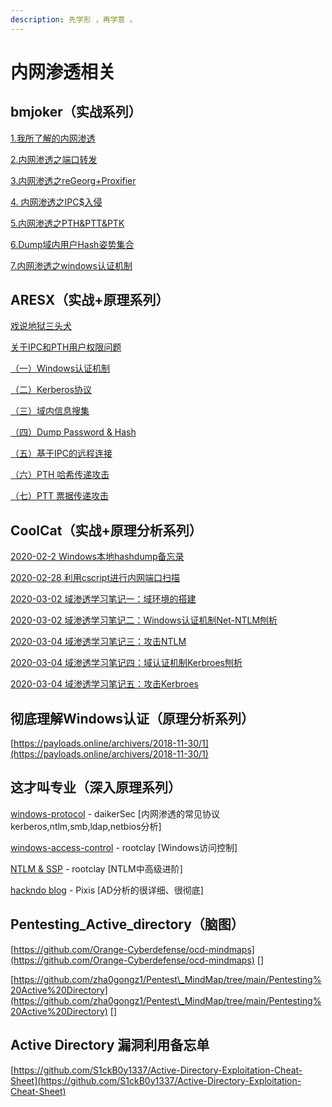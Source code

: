 ```yaml
---
description: 先学形 ，再学意 。
---
```


# 内网渗透相关

## bmjoker（实战系列）

[1.我所了解的内网渗透](https://www.cnblogs.com/bmjoker/p/10336247.html)

[2.内网渗透之端口转发](https://www.cnblogs.com/bmjoker/p/10264148.html)

[3.内网渗透之reGeorg+Proxifier](https://www.cnblogs.com/bmjoker/p/10205407.html)

[4. 内网渗透之IPC$入侵](https://www.cnblogs.com/bmjoker/p/10355934.html)

[5.内网渗透之PTH\&PTT\&PTK](https://www.cnblogs.com/bmjoker/p/10355979.html)

[6.Dump域内用户Hash姿势集合](https://www.cnblogs.com/bmjoker/p/10529360.html)

[7.内网渗透之windows认证机制](https://www.cnblogs.com/bmjoker/p/10723432.html)

## ARESX（实战+原理系列）

[戏说地狱三头犬](https://ares-x.com/2020/03/12/%E6%88%8F%E8%AF%B4%E5%9C%B0%E7%8B%B1%E4%B8%89%E5%A4%B4%E7%8A%AC/)

[关于IPC和PTH用户权限问题](https://ares-x.com/2020/03/10/%E5%85%B3%E4%BA%8EIPC%E5%92%8CPTH%E7%94%A8%E6%88%B7%E6%9D%83%E9%99%90%E9%97%AE%E9%A2%98/)

[（一）Windows认证机制](https://ares-x.com/2020/03/16/%E5%9F%9F%E6%B8%97%E9%80%8F%E5%AD%A6%E4%B9%A0%EF%BC%88%E4%B8%80%EF%BC%89Windows%E8%AE%A4%E8%AF%81%E6%9C%BA%E5%88%B6/)

[（二）Kerberos协议](https://ares-x.com/2020/03/17/%E5%9F%9F%E6%B8%97%E9%80%8F%E5%AD%A6%E4%B9%A0%EF%BC%88%E4%BA%8C%EF%BC%89Kerberos%E5%8D%8F%E8%AE%AE/)

[（三）域内信息搜集](https://ares-x.com/2020/03/18/%E5%9F%9F%E6%B8%97%E9%80%8F%E5%AD%A6%E4%B9%A0%EF%BC%88%E4%B8%89%EF%BC%89%E5%9F%9F%E5%86%85%E4%BF%A1%E6%81%AF%E6%90%9C%E9%9B%86/)

[（四）Dump Password & Hash](https://ares-x.com/2020/03/21/%E5%9F%9F%E6%B8%97%E9%80%8F%E5%AD%A6%E4%B9%A0%EF%BC%88%E5%9B%9B%EF%BC%89Dump-Password-Hash/)

[（五）基于IPC的远程连接](https://ares-x.com/2020/03/21/%E5%9F%9F%E6%B8%97%E9%80%8F%E5%AD%A6%E4%B9%A0%EF%BC%88%E4%BA%94%EF%BC%89%E5%9F%BA%E4%BA%8EIPC%E7%9A%84%E8%BF%9C%E7%A8%8B%E8%BF%9E%E6%8E%A5/)

[（六）PTH 哈希传递攻击](https://ares-x.com/2020/03/21/%E5%9F%9F%E6%B8%97%E9%80%8F%E5%AD%A6%E4%B9%A0%EF%BC%88%E5%85%AD%EF%BC%89PTH-%E5%93%88%E5%B8%8C%E4%BC%A0%E9%80%92%E6%94%BB%E5%87%BB/)

[（七）PTT 票据传递攻击](https://ares-x.com/2020/03/21/%E5%9F%9F%E6%B8%97%E9%80%8F%E5%AD%A6%E4%B9%A0%EF%BC%88%E4%B8%83%EF%BC%89PTT-%E7%A5%A8%E6%8D%AE%E4%BC%A0%E9%80%92%E6%94%BB%E5%87%BB/)

## CoolCat（实战+原理分析系列）

[2020-02-2 Windows本地hashdump备忘录](https://thekingofduck.github.io/post/Dumping-Windows-Local-Credentials-Tools/)

[2020-02-28 ](https://thekingofduck.github.io/post/scan-ports-by-cscript/)[利用cscript进行内网端口扫描](https://thekingofduck.github.io/post/scan-ports-by-cscript/)

[2020-03-02 域渗透学习笔记一：域环境的搭建](https://thekingofduck.github.io/post/ADStudy-Part-1-AD-Install/)

[2020-03-02 域渗透学习笔记二：Windows认证机制Net-NTLM刨析](https://thekingofduck.github.io/post/ADStudy-Part-2-Net-NTLM-Study/)

[2020-03-04 域渗透学习笔记三：攻击NTLM](https://thekingofduck.github.io/post/ADStudy-Part-3-Attack-NTLM/)

[2020-03-04 域渗透学习笔记四：域认证机制Kerbroes刨析](https://thekingofduck.github.io/post/ADStudy-Part-4-Kerbroes-Study/)

[2020-03-04 域渗透学习笔记五：攻击Kerbroes](https://thekingofduck.github.io/post/ADStudy-Part-5-Attack-Kerbroes/)

## 彻底理解Windows认证（原理分析系列）

[https://payloads.online/archivers/2018-11-30/1](https://payloads.online/archivers/2018-11-30/1)

## 这才叫专业（深入原理系列）

[windows-protocol](https://daiker.gitbook.io/windows-protocol/) - daikerSec \[内网渗透的常见协议kerberos,ntlm,smb,ldap,netbios分析]

[windows-access-control](https://rootclay.gitbook.io/windows-access-control/) - rootclay \[Windows访问控制]

[NTLM & SSP](https://rootclay.gitbook.io/ntlm/) - rootclay \[NTLM中高级进阶]

[hackndo blog](https://en.hackndo.com/archives/) - Pixis \[AD分析的很详细、很彻底]

## Pentesting\_Active\_directory（脑图）

[https://github.com/Orange-Cyberdefense/ocd-mindmaps](https://github.com/Orange-Cyberdefense/ocd-mindmaps) \[]

[https://github.com/zha0gongz1/Pentest\_MindMap/tree/main/Pentesting%20Active%20Directory](https://github.com/zha0gongz1/Pentest\_MindMap/tree/main/Pentesting%20Active%20Directory) \[]

## Active Directory 漏洞利用备忘单

[https://github.com/S1ckB0y1337/Active-Directory-Exploitation-Cheat-Sheet](https://github.com/S1ckB0y1337/Active-Directory-Exploitation-Cheat-Sheet)
